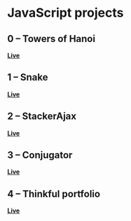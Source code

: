 # JavaScript projects

## 0 – Towers of Hanoi

**[Live](https://lilyxl8.github.io/js-projects/0-hanoi/)**

## 1 – Snake

**[Live](https://lilyxl8.github.io/js-projects/1-snake/)**

## 2 – StackerAjax

**[Live](https://lilyxl8.github.io/js-projects/2-stackerAjax/)**

## 3 – Conjugator

**[Live](https://lilyxl8.github.io/js-projects/3-conjugator/)**

## 4 – Thinkful portfolio

**[Live](https://lilyxl8.github.io/js-projects/4-thinkful/)**
